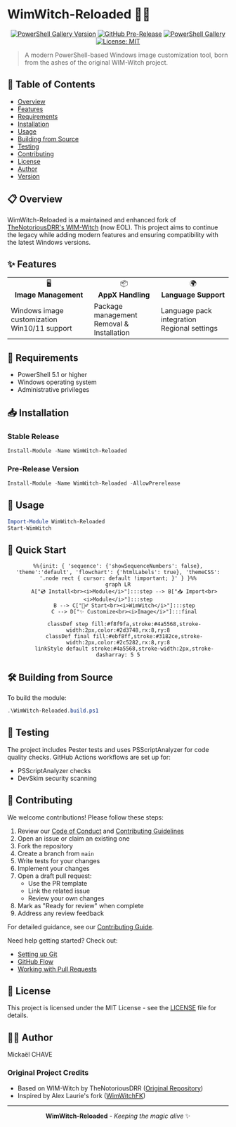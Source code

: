 # WimWitch-Reloaded 🧙‍♂️

<div align="center">

[![PowerShell Gallery Version](https://img.shields.io/powershellgallery/v/WimWitch-Reloaded?style=flat-square&label=Release&color=blue)](https://www.powershellgallery.com/packages/WimWitch-Reloaded)
[![GitHub Pre-Release](https://img.shields.io/github/v/release/mchave3/WimWitch-Reloaded?include_prereleases&style=flat-square&label=Pre-Release&color=orange)](https://github.com/mchave3/WimWitch-Reloaded/releases)
[![PowerShell Gallery](https://img.shields.io/powershellgallery/dt/WimWitch-Reloaded?style=flat-square&color=green)](https://www.powershellgallery.com/packages/WimWitch-Reloaded)
[![License: MIT](https://img.shields.io/badge/License-MIT-blue.svg?style=flat-square)](LICENSE)

</div>

> A modern PowerShell-based Windows image customization tool, born from the ashes of the original WIM-Witch project.

<!--
<div align="center">
    <img src="docs/assets/logo.png" alt="WimWitch-Reloaded Logo" width="200"/>
</div>
-->

## 📑 Table of Contents
- [Overview](#-overview)
- [Features](#-features)
- [Requirements](#-requirements)
- [Installation](#-installation)
- [Usage](#-usage)
- [Building from Source](#️-building-from-source)
- [Testing](#-testing)
- [Contributing](#-contributing)
- [License](#-license)
- [Author](#-author)
- [Version](#-version)

## 📋 Overview

WimWitch-Reloaded is a maintained and enhanced fork of [TheNotoriousDRR's WIM-Witch](https://github.com/thenotoriousdrr/WIM-Witch) (now EOL). This project aims to continue the legacy while adding modern features and ensuring compatibility with the latest Windows versions.

## ✨ Features

<div align="center">
  <table>
    <tr>
      <td align="center">🖥️<br><b>Image Management</b></td>
      <td align="center">📦<br><b>AppX Handling</b></td>
      <td align="center">🌍<br><b>Language Support</b></td>
    </tr>
    <tr>
      <td>Windows image customization<br>Win10/11 support</td>
      <td>Package management<br>Removal & Installation</td>
      <td>Language pack integration<br>Regional settings</td>
    </tr>
  </table>
</div>

## 🔧 Requirements

- PowerShell 5.1 or higher
- Windows operating system
- Administrative privileges

## 📥 Installation

### Stable Release
```powershell
Install-Module -Name WimWitch-Reloaded
```

### Pre-Release Version
```powershell
Install-Module -Name WimWitch-Reloaded -AllowPrerelease
```

## 🚀 Usage

```powershell
Import-Module WimWitch-Reloaded
Start-WimWitch
```

## 🎯 Quick Start

<div align="center">

```mermaid
%%{init: { 'sequence': {'showSequenceNumbers': false}, 'theme':'default', 'flowchart': {'htmlLabels': true}, 'themeCSS': '.node rect { cursor: default !important; }' } }%%
graph LR
    A["💿 Install<br><i>Module</i>"]:::step --> B["📥 Import<br><i>Module</i>"]:::step
    B --> C["🧙‍♂️ Start<br><i>WimWitch</i>"]:::step
    C --> D["✨ Customize<br><i>Image</i>"]:::final
    
    classDef step fill:#f8f9fa,stroke:#4a5568,stroke-width:2px,color:#2d3748,rx:8,ry:8
    classDef final fill:#ebf8ff,stroke:#3182ce,stroke-width:2px,color:#2c5282,rx:8,ry:8
    linkStyle default stroke:#4a5568,stroke-width:2px,stroke-dasharray: 5 5
```

</div>

## 🛠️ Building from Source

To build the module:

```powershell
.\WimWitch-Reloaded.build.ps1
```

## 🧪 Testing

The project includes Pester tests and uses PSScriptAnalyzer for code quality checks. GitHub Actions workflows are set up for:
- PSScriptAnalyzer checks
- DevSkim security scanning

## 👥 Contributing

We welcome contributions! Please follow these steps:

1. Review our [Code of Conduct](.github/CODE_OF_CONDUCT.md) and [Contributing Guidelines](.github/CONTRIBUTING.md)
2. Open an issue or claim an existing one
3. Fork the repository
4. Create a branch from `main`
5. Write tests for your changes
6. Implement your changes
7. Open a draft pull request:
   - Use the PR template
   - Link the related issue
   - Review your own changes
8. Mark as "Ready for review" when complete
9. Address any review feedback

For detailed guidance, see our [Contributing Guide](.github/CONTRIBUTING.md).

Need help getting started? Check out:
- [Setting up Git](https://docs.github.com/get-started/quickstart/set-up-git)
- [GitHub Flow](https://docs.github.com/get-started/quickstart/github-flow)
- [Working with Pull Requests](https://docs.github.com/github/collaborating-with-pull-requests)

## 📄 License

This project is licensed under the MIT License - see the [LICENSE](LICENSE) file for details.

## 👨‍💻 Author

Mickaël CHAVE

### Original Project Credits
- Based on WIM-Witch by TheNotoriousDRR ([Original Repository](https://github.com/thenotoriousdrr/WIM-Witch))
- Inspired by Alex Laurie's fork ([WimWitchFK](https://github.com/alaurie/WimWitchFK))

---

<div align="center">

**WimWitch-Reloaded** - _Keeping the magic alive_ ✨
</div>